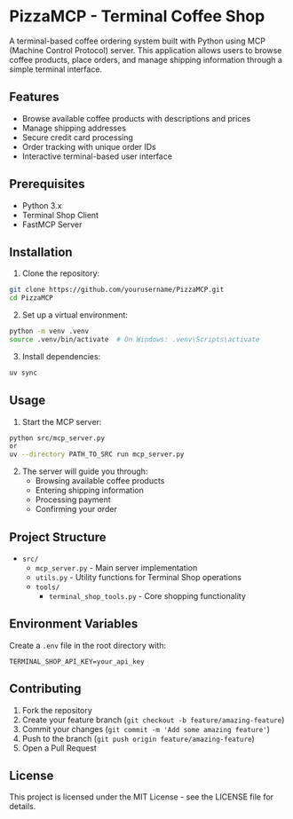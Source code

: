 # PizzaMCP - Terminal Coffee Shop

A terminal-based coffee ordering system built with Python using MCP (Machine Control Protocol) server. This application allows users to browse coffee products, place orders, and manage shipping information through a simple terminal interface.

## Features

- Browse available coffee products with descriptions and prices
- Manage shipping addresses
- Secure credit card processing
- Order tracking with unique order IDs
- Interactive terminal-based user interface

## Prerequisites

- Python 3.x
- Terminal Shop Client
- FastMCP Server

## Installation

1. Clone the repository:
```bash
git clone https://github.com/yourusername/PizzaMCP.git
cd PizzaMCP
```

2. Set up a virtual environment:
```bash
python -m venv .venv
source .venv/bin/activate  # On Windows: .venv\Scripts\activate
```

3. Install dependencies:
```bash
uv sync
```

## Usage

1. Start the MCP server:
```bash
python src/mcp_server.py
or
uv --directory PATH_TO_SRC run mcp_server.py
```

2. The server will guide you through:
   - Browsing available coffee products
   - Entering shipping information
   - Processing payment
   - Confirming your order

## Project Structure

- `src/`
  - `mcp_server.py` - Main server implementation
  - `utils.py` - Utility functions for Terminal Shop operations
  - `tools/`
    - `terminal_shop_tools.py` - Core shopping functionality

## Environment Variables

Create a `.env` file in the root directory with:
```
TERMINAL_SHOP_API_KEY=your_api_key
```

## Contributing

1. Fork the repository
2. Create your feature branch (`git checkout -b feature/amazing-feature`)
3. Commit your changes (`git commit -m 'Add some amazing feature'`)
4. Push to the branch (`git push origin feature/amazing-feature`)
5. Open a Pull Request

## License

This project is licensed under the MIT License - see the LICENSE file for details.
